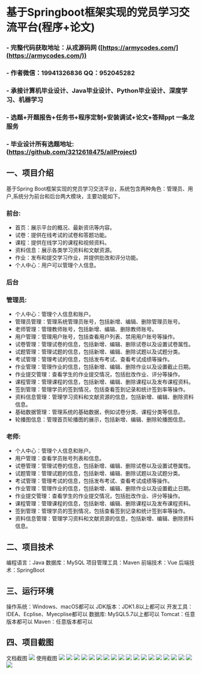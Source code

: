基于Springboot框架实现的党员学习交流平台(程序+论文)
=
### - 完整代码获取地址：从戎源码网 ([https://armycodes.com/](https://armycodes.com/))
### - 作者微信：19941326836  QQ：952045282 
### - 承接计算机毕业设计、Java毕业设计、Python毕业设计、深度学习、机器学习
### - 选题+开题报告+任务书+程序定制+安装调试+论文+答辩ppt 一条龙服务
### - 毕业设计所有选题地址:(https://github.com/3212618475/allProject)


一、项目介绍
---
基于Spring Boot框架实现的党员学习交流平台，系统包含两种角色：管理员、用户,系统分为前台和后台两大模块，主要功能如下。

### 前台:
- 首页：展示平台的概况、最新资讯等内容。
- 试卷：提供在线考试的试卷和答题功能。
- 课程：提供在线学习的课程和视频资料。
- 资料信息：展示各类学习资料和文献资源。
- 作业：发布和提交学习作业，并提供批改和评分功能。
- 个人中心：用户可以管理个人信息。

### 后台
### 管理员:
- 个人中心：管理个人信息和账户。
- 管理员管理：管理系统管理员账号，包括新增、编辑、删除管理员账号。
- 老师管理：管理教师账号，包括新增、编辑、删除教师账号。
- 用户管理：管理用户账号，包括查看用户列表、禁用用户账号等操作。
- 试卷管理：管理试卷的信息，包括新增、编辑、删除试卷以及设置试卷属性。
- 试题管理：管理试题的信息，包括新增、编辑、删除试题以及试题分类。
- 考试管理：管理考试的信息，包括发布考试、查看考试成绩等操作。
- 作业管理：管理作业的信息，包括新增、编辑、删除作业以及设置截止日期。
- 作业提交管理：查看学生的作业提交情况，包括批改作业、评分等操作。
- 课程管理：管理课程的信息，包括新增、编辑、删除课程以及发布课程资料。
- 签到管理：管理学员的签到情况，包括查看签到记录和统计签到率等操作。
- 资料信息管理：管理学习资料和文献资源的信息，包括新增、编辑、删除资料信息。
- 基础数据管理：管理系统的基础数据，例如试卷分类、课程分类等信息。
- 轮播图信息：管理首页轮播图的展示，包括新增、编辑、删除轮播图信息。
  
### 老师:
- 个人中心：管理个人信息和账户。
- 用户管理：查看学员账号列表和信息。
- 试卷管理：管理试卷的信息，包括新增、编辑、删除试卷以及设置试卷属性。
- 试题管理：管理试题的信息，包括新增、编辑、删除试题以及试题分类。
- 考试管理：管理考试的信息，包括发布考试、查看考试成绩等操作。
- 作业管理：管理作业的信息，包括新增、编辑、删除作业以及设置截止日期。
- 作业提交管理：查看学生的作业提交情况，包括批改作业、评分等操作。
- 课程管理：管理课程的信息，包括新增、编辑、删除课程以及发布课程资料。
- 签到管理：管理学员的签到情况，包括查看签到记录和统计签到率等操作。
- 资料信息管理：管理学习资料和文献资源的信息，包括新增、编辑、删除资料信息。


二、项目技术
---
编程语言：Java
数据库：MySQL
项目管理工具：Maven
前端技术：Vue
后端技术：SpringBoot

三、运行环境
---
操作系统：Windows、macOS都可以
JDK版本：JDK1.8以上都可以
开发工具：IDEA、Ecplise、Myecplise都可以
数据库: MySQL5.7以上都可以
Tomcat：任意版本都可以
Maven：任意版本都可以

四、项目截图
---
文档截图
![](limage/1.png)
使用截图
![](image/1.png)
![](image/2.png)
![](image/3.png)
![](image/4.png)
![](image/5.png)
![](image/6.png)
![](image/7.png)
![](image/8.png)
![](image/9.png)
![](image/10.png)
![](image/11.png)
![](image/12.png)
![](image/13.png)
![](image/14.png)
![](image/15.png)
![](image/16.png)
![](image/17.png)
![](image/18.png)
![](image/19.png)

